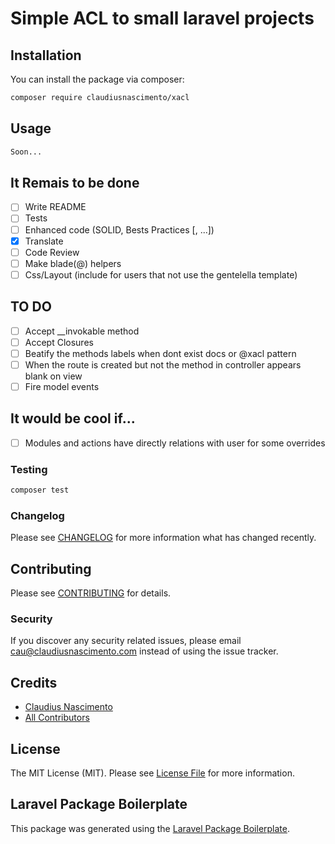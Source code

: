 # Simple ACL to small laravel projects

## Installation

You can install the package via composer:

```bash
composer require claudiusnascimento/xacl
```

## Usage

``` php
Soon...
```

## It Remais to be done
- [ ] Write README
- [ ] Tests
- [ ] Enhanced code (SOLID, Bests Practices [, ...])
- [x] Translate
- [ ] Code Review
- [ ] Make blade(@) helpers
- [ ] Css/Layout (include for users that not use the gentelella template)
 
## TO DO
- [ ] Accept \_\_invokable method
- [ ] Accept Closures
- [ ] Beatify the methods labels when dont exist docs or @xacl pattern
- [ ] When the route is created but not the method in controller appears blank on view
- [ ] Fire model events

## It would be cool if...
- [ ] Modules and actions have directly relations with user for some overrides
 
### Testing

``` bash
composer test
```

### Changelog

Please see [CHANGELOG](CHANGELOG.md) for more information what has changed recently.

## Contributing

Please see [CONTRIBUTING](CONTRIBUTING.md) for details.

### Security

If you discover any security related issues, please email cau@claudiusnascimento.com instead of using the issue tracker.

## Credits

- [Claudius Nascimento](https://github.com/claudiusnascimento)
- [All Contributors](../../contributors)

## License

The MIT License (MIT). Please see [License File](LICENSE.md) for more information.

## Laravel Package Boilerplate

This package was generated using the [Laravel Package Boilerplate](https://laravelpackageboilerplate.com).
